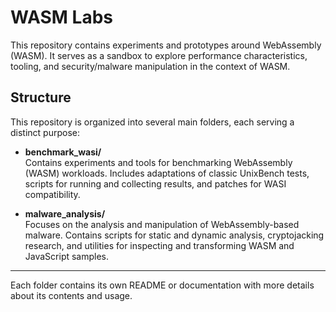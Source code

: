 # WASM Labs

This repository contains experiments and prototypes around WebAssembly (WASM). It serves as a sandbox to explore performance characteristics, tooling, and security/malware manipulation in the context of WASM.

## Structure

This repository is organized into several main folders, each serving a distinct purpose:

- **benchmark_wasi/**  
  Contains experiments and tools for benchmarking WebAssembly (WASM) workloads. Includes adaptations of classic UnixBench tests, scripts for running and collecting results, and patches for WASI compatibility.

- **malware_analysis/**  
  Focuses on the analysis and manipulation of WebAssembly-based malware. Contains scripts for static and dynamic analysis, cryptojacking research, and utilities for inspecting and transforming WASM and JavaScript samples.

---

Each folder contains its own README or documentation with more details about its contents and usage.
